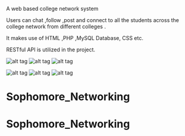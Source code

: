 
A web based college network system

Users can chat ,follow ,post and connect to all the students across the college network from different colleges .

It makes use of HTML ,PHP ,MySQL Database, CSS etc.

RESTful API is utilized in the project.

![alt tag](https://i.imgur.com/9iODu3X.png)
![alt tag](https://i.imgur.com/ZpG9j5m.png)
![alt tag](https://i.imgur.com/sDGTjdK.png)

![alt tag](https://i.imgur.com/c5QZNp4.png)
![alt tag](https://i.imgur.com/hJtT2yF.png)
![alt tag](https://i.imgur.com/8eySGwb.png)
# Sophomore_Networking
# Sophomore_Networking
